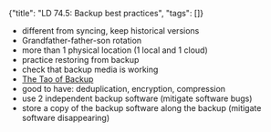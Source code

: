 {"title": "LD 74.5: Backup best practices", "tags": []}
* different from syncing, keep historical versions
* Grandfather-father-son rotation
* more than 1 physical location (1 local and 1 cloud)
* practice restoring from backup
* check that backup media is working
* [The Tao of Backup](http://taobackup.com/)
* good to have: deduplication, encryption, compression
* use 2 independent backup software (mitigate software bugs)
* store a copy of the backup software along the backup (mitigate software disappearing)

